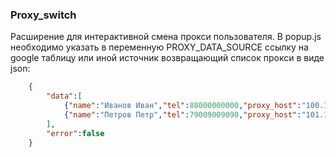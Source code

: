 ### Proxy_switch
Расширение для интерактивной смена прокси пользователя.
В popup.js необходимо указать в переменную PROXY_DATA_SOURCE ссылку на google таблицу или иной источник возвращающий список прокси в виде json:
```json
    {
        "data":[
            {"name":"Иванов Иван","tel":88000000000,"proxy_host":"100.100.100.100","proxy_port":8000,"proxy_user":"test","proxy_password":"test","id":"0001"},
            {"name":"Петров Петр","tel":79009009090,"proxy_host":"101.101.101.101","proxy_port":8080,"proxy_user":"test","proxy_password":"test","id":"0002"}
        ],
        "error":false
    }
```
